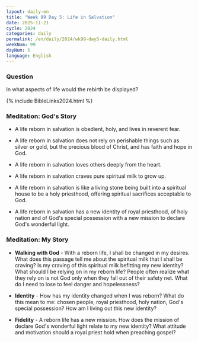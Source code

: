 ```yaml
---
layout: daily-en
title: "Week 99 Day 5: Life in Salvation"
date: 2025-11-21
cycle: 2024
categories: daily
permalink: /en/daily/2024/wk99-day5-daily.html
weekNum: 99
dayNum: 5
language: English
---
```


### Question     
In what aspects of life would the rebirth be displayed?

{% include BibleLinks2024.html %} 

### Meditation: God's Story   
+ A life reborn in salvation is obedient, holy, and lives in reverent fear. 

+ A life reborn in salvation does not rely on perishable things such as silver or gold, but the precious blood of Christ, and has faith and hope in God. 

+ A life reborn in salvation loves others deeply from the heart. 

+ A life reborn in salvation craves pure spiritual milk to grow up. 

+ A life reborn in salvation is like a living stone being built into a spiritual house to be a holy priesthood, offering spiritual sacrifices acceptable to God. 

+ A life reborn in salvation has a new identity of royal priesthood, of holy nation and of God's special possession with a new mission to declare God's wonderful light. 

### Meditation: My Story   
+ **Walking with God** - With a reborn life, I shall be changed in my desires. What does this passage tell me about the spiritual milk that I shall be craving? Is my craving of this spiritual milk befitting my new identity? What should I be relying on in my reborn life? People often realize what they rely on is not God only when they fall out of their safety net. What do I need to lose to feel danger and hopelessness? 

+ **Identity** - How has my identity changed when I was reborn? What do this mean to me: chosen people, royal priesthood, holy nation, God's special possession? How am I living out this new identity? 

+ **Fidelity** - A reborn life has a new mission. How does the mission of declare God's wonderful light relate to my new identity? What attitude and motivation should a royal priest hold when preaching gospel? 
